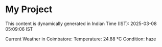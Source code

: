 # My Project

This content is dynamically generated in Indian Time (IST): 2025-03-08 05:09:06 IST


Current Weather in Coimbatore:
Temperature: 24.88 °C
Condition: haze
